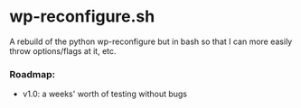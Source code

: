 wp-reconfigure.sh
=================
A rebuild of the python wp-reconfigure but in bash so that I can more easily throw options/flags at it, etc. 


### Roadmap:
- v1.0: a weeks' worth of testing without bugs 


